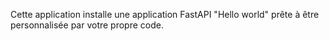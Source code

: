 Cette application installe une application FastAPI "Hello world" prête à être personnalisée par votre propre code.